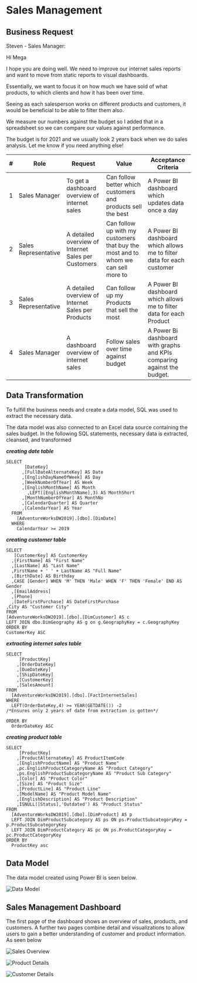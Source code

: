# Sales Management


## Business Request

Steven - Sales Manager:

Hi Mega

I hope you are doing well. We need to improve our internet sales reports and want to move from static reports to visual dashboards.

Essentially, we want to focus it on how much we have sold of what products, to which clients and how it has been over time.

Seeing as each salesperson works on different products and customers, it would be beneficial to be able to filter them also.

We measure our numbers against the budget so I added that in a spreadsheet so we can compare our values against performance.

The budget is for 2021 and we usually look 2 years back when we do sales analysis.
Let me know if you need anything else!

|# |Role |Request | Value| Acceptance Criteria|
|---|---|---|---|---|
|1 |Sales Manager | To get a dashboard overview of internet sales|Can follow better which customers and products sell the best | A Power BI dashboard which updates data once a day|
|2 |Sales Representative | A detailed overview of Internet Sales per Customers| Can follow up with my customers that buy the most and to whom we can sell more to| A Power BI dashboard which allows me to filter data for each customer| 
| 3| Sales Representative|A detailed overview of Internet Sales per Products | Can follow up my Products that sell the most| A Power BI dashboard which allows me to filter data for each Product|
|4 | Sales Manager| A dashboard overview of internet sales|Follow sales over time against budget |A Power Bi dashboard with graphs and KPIs comparing against the budget. |



## Data Transformation

To fulfill the business needs and create a data model, SQL was used to extract the necessary data.

The data model was also connected to an Excel data source containing the sales budget. In the following SQL statements, necessary data is extracted, cleansed, and transformed



***creating date table***
```
SELECT 
       [DateKey]
      ,[FullDateAlternateKey] AS Date
      ,[EnglishDayNameOfWeek] AS Day
      ,[WeekNumberOfYear] AS Week
      ,[EnglishMonthName] AS Month
	    ,LEFT([EnglishMonthName],3) AS MonthShort
      ,[MonthNumberOfYear] AS MonthNo
      ,[CalendarQuarter] AS Quarter
      ,[CalendarYear] AS Year
  FROM 
	[AdventureWorksDW2019].[dbo].[DimDate]
  WHERE
	CalendarYear >= 2019
  ```
  
  
  ***creating customer table***
  ```
SELECT 
     [CustomerKey] AS CustomerKey 
    ,[FirstName] AS "First Name" 
    ,[LastName] AS "Last Name"
    ,FirstName + ' ' + LastName AS "Full Name" 
    ,[BirthDate] AS Birthday 
    ,CASE [Gender] WHEN 'M' THEN 'Male' WHEN 'F' THEN 'Female' END AS Gender
    ,[EmailAddress] 
    ,[Phone]
    ,[DateFirstPurchase] AS DateFirstPurchase 
  ,City AS "Customer City" 
FROM 
  [AdventureWorksDW2019].[dbo].[DimCustomer] AS c 
  LEFT JOIN dbo.DimGeography AS g on g.GeographyKey = c.GeographyKey 
ORDER BY 
  CustomerKey ASC
  ```
  
  
  ***extracting internet sales table***
  ```
SELECT 
       [ProductKey]
      ,[OrderDateKey]
      ,[DueDateKey]
      ,[ShipDateKey]
      ,[CustomerKey]
      ,[SalesAmount]
  FROM 
	[AdventureWorksDW2019].[dbo].[FactInternetSales] 
  WHERE
	LEFT(OrderDateKey,4) >= YEAR(GETDATE()) -2  
/*Ensures only 2 years of date from extraction is gotten*/
  
ORDER BY
	OrderDateKey ASC
  ```
  
  
  
  ***creating product table***
  ```
SELECT 
       [ProductKey]
      ,[ProductAlternateKey] AS ProductItemCode
      ,[EnglishProductName] AS "Product Name"
      ,pc.EnglishProductCategoryName AS "Product Category"                               
      ,ps.EnglishProductSubcategoryName AS "Product Sub Category"
      ,[Color] AS "Product Color"
      ,[Size] AS "Product Size"
      ,[ProductLine] AS "Product Line"
      ,[ModelName] AS "Product Model Name"
      ,[EnglishDescription] AS "Product Description"
      ,ISNULL([Status],'Outdated') AS "Product Status" 
  FROM 
	[AdventureWorksDW2019].[dbo].[DimProduct] AS p
	LEFT JOIN DimProductSubcategory AS ps ON ps.ProductSubcategoryKey = p.ProductSubcategoryKey
	LEFT JOIN DimProductCategory AS pc ON ps.ProductCategoryKey = pc.ProductCategoryKey
ORDER BY
	ProductKey asc
  ```
  
  ## Data Model
  
  The data model created using Power BI is seen below. 
  
  ![Data Model](https://user-images.githubusercontent.com/111463558/196273937-655ea173-2095-4562-8b28-07e3d2c6552e.png)


## Sales Management Dashboard

The first page of the dashboard shows an overview of sales, products, and customers. A further two pages combine detail and visualizations to allow users to gain a better understanding of customer and product information.
As seen below

![Sales Overview](https://user-images.githubusercontent.com/111463558/196274115-afc1c8e8-a5bd-42ef-b9a9-e968a61f0355.png)


![Product Details](https://user-images.githubusercontent.com/111463558/196274155-137c9fbe-b8cc-48d2-b34a-8975aba42803.png)


![Customer Details](https://user-images.githubusercontent.com/111463558/196274183-41b9c838-ca7e-46fe-871f-1082ea63d969.png)

  
